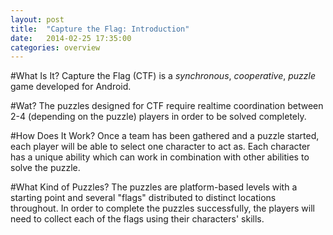 ```yaml
---
layout: post
title:  "Capture the Flag: Introduction"
date:   2014-02-25 17:35:00
categories: overview
---
```

#What Is It?
Capture the Flag (CTF) is a *synchronous*, *cooperative*, *puzzle* game developed for Android.

#Wat?
The puzzles designed for CTF require realtime coordination between 2-4 (depending on the puzzle) players in order to be solved completely.

#How Does It Work?
Once a team has been gathered and a puzzle started, each player will be able to select one character to act as. Each character has a unique ability which can work in combination with other abilities to solve the puzzle.

#What Kind of Puzzles?
The puzzles are platform-based levels with a starting point and several "flags" distributed to distinct locations throughout. In order to complete the puzzles successfully, the players will need to collect each of the flags using their characters' skills.